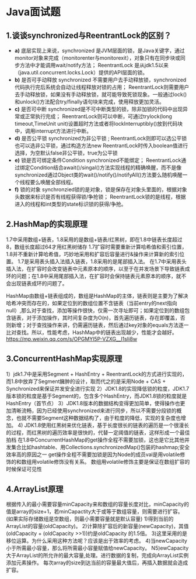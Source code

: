 # Java面试题
## 1.谈谈synchronized与ReentrantLock的区别？
- **a)** 底层实现上来说，synchronized 是JVM层面的锁，是Java关键字，通过monitor对象来完成（monitorenter与monitorexit），对象只有在同步块或同步方法中才能调用wait/notify方法；
ReentrantLock 是从jdk1.5以来（java.util.concurrent.locks.Lock）提供的API层面的锁。
- **b)** 是否可手动释放
synchronized 不需要用户去手动释放锁，synchronized 代码执行完后系统会自动让线程释放对锁的占用；
ReentrantLock则需要用户去手动释放锁，如果没有手动释放锁，就可能导致死锁现象。一般通过lock()和unlock()方法配合try/finally语句块来完成，使用释放更加灵活。
- **c)** 是否可中断
synchronized是不可中断类型的锁，除非加锁的代码中出现异常或正常执行完成； ReentrantLock则可以中断，可通过trylock(long timeout,TimeUnit unit)设置超时方法或者将lockInterruptibly()放到代码块中，调用interrupt方法进行中断。
- **d)** 是否公平锁
synchronized为非公平锁 ;
ReentrantLock则即可以选公平锁也可以选非公平锁，通过构造方法new ReentrantLock时传入boolean值进行选择，为空默认false非公平锁，true为公平锁
- **e)** 锁是否可绑定条件Condition
synchronized不能绑定； 
ReentrantLock通过绑定Condition结合await()/singal()方法实现线程的精确唤醒，而不是像synchronized通过Object类的wait()/notify()/notifyAll()方法要么随机唤醒一个线程要么唤醒全部线程。
- **f)** 锁的对象
synchronzied锁的是对象，锁是保存在对象头里面的，根据对象头数据来标识是否有线程获得锁/争抢锁；
ReentrantLock锁的是线程，根据进入的线程和int类型的state标识锁的获得/争抢。

## 2.HashMap的实现原理
1.7中采用数组+链表，1.8采用的是数组+链表/红黑树，即在1.8中链表长度超过8，数组长度超过64才用红黑树储存
1.7扩容时需要重新计算哈希值和索引位置，1.8并不重新计算哈希值，巧妙地采用和扩容后容量进行&操作来计算新的索引位置。
1.7是采用表头插入法插入链表，1.8采用的是尾部插入法。 
在1.7中采用表头插入法，在扩容时会改变链表中元素原本的顺序，以至于在并发场景下导致链表成环的问题；在1.8中采用尾部插入法，在扩容时会保持链表元素原本的顺序，就不会出现链表成环的问题了。

HashMap由数组+链表组成的，数组是HashMap的主体，链表则是主要为了解决哈希冲突而存在的，如果定位到的数组位置不含链表（当前entry的next指向null）,那么对于查找，添加等操作很快，仅需一次寻址即可；如果定位到的数组包含链表，对于添加操作，其时间复杂度为O(n)，首先遍历链表，存在即覆盖，否则新增；对于查找操作来讲，仍需遍历链表，然后通过key对象的equals方法逐一比对查找。所以，性能考虑，HashMap中的链表出现越少，性能才会越好。
https://mp.weixin.qq.com/s/OPGMYl5P-VZXG__I1sIi8w


## 3.ConcurrentHashMap实现原理
1）jdk1.7中是采用Segment + HashEntry + ReentrantLock的方式进行实现的，而1.8中放弃了Segment臃肿的设计，取而代之的是采用Node + CAS + Synchronized来保证并发安全进行实现
2）JDK1.8的实现降低锁的粒度，JDK1.7版本锁的粒度是基于Segment的，包含多个HashEntry，而JDK1.8锁的粒度就是HashEntry（首节点）
3）JDK1.8版本的数据结构变得更加简单，使得操作也更加清晰流畅，因为已经使用synchronized来进行同步，所以不需要分段锁的概念，也就不需要Segment这种数据结构了，由于粒度的降低，实现的复杂度也增加。
4) JDK1.8使用红黑树来优化链表，基于长度很长的链表的遍历是一个很漫长的过程，而红黑树的遍历效率是很快的，代替一定阈值的链表，这样形成一个最佳拍档
在1.8中ConcurrentHashMap的get操作全程不需要加锁，这也是它比其他并发集合比如hashtable、用Collections.synchronizedMap()包装的hashmap;安全效率高的原因之一
get操作全程不需要加锁是因为Node的成员val是用volatile修饰的和数组用volatile修饰没有关系。
数组用volatile修饰主要是保证在数组扩容的时候保证可见性

## 4.ArrayList原理
根据传入的最小需要容量minCapacity来和数组的容量长度对比，minCapacity的值是array的size+1，若minCapactity大于或等于数组容量，则需要进行扩容。
(如果实际存储数组是空数组，则最小需要容量就是默认容量)
1)得到当前的ArrayList的容量(oldCapacity)。
2)计算除扩容后的新容量(newCapacity)，其值(oldCapacity + (oldCapacity >>1))约是oldCapacity 的1.5倍。
3)这里采用的是移位运算。为什么采用这种方法呢？应该是出于效率的考虑。
4)当newCapacity小于所需最小容量，那么将所需最小容量赋值给newCapacity。
N5)ewCapacity大于ArrayList的所允许的最大容量,处理。进行数据的复制，完成向ArrayList实例添加元素操作。
每次array的size到达当前的容量最大值后，再插入数据就会造成扩容。
